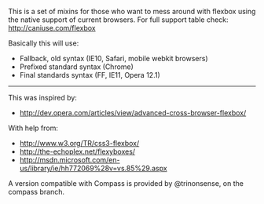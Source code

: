 This is a set of mixins for those who want to mess
around with flexbox using the native support of current
browsers. For full support table check: http://caniuse.com/flexbox

Basically this will use:
- Fallback, old syntax (IE10, Safari, mobile webkit browsers)
- Prefixed standard syntax (Chrome)
- Final standards syntax (FF, IE11, Opera 12.1)

------------------------
This was inspired by: 
- http://dev.opera.com/articles/view/advanced-cross-browser-flexbox/
	
With help from: 
- http://www.w3.org/TR/css3-flexbox/
- http://the-echoplex.net/flexyboxes/
- http://msdn.microsoft.com/en-us/library/ie/hh772069%28v=vs.85%29.aspx

A version compatible with Compass is provided by @trinonsense, on the compass branch.